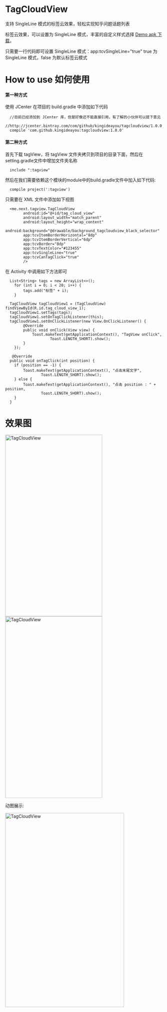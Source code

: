 # TagCloudView
支持 SingleLine 模式的标签云效果，轻松实现知乎问题话题列表

标签云效果，可以设置为 SingleLine 模式，丰富的自定义样式选择 [Demo apk 下载](https://github.com/kingideayou/TagCloudView/raw/master/apk/Demo.apk)。

只需要一行代码即可设置 SingleLine 模式：app:tcvSingleLine="true" true 为 SingleLine 模式，false 为默认标签云模式

# How to use 如何使用

#### 第一种方式
使用 JCenter 在项目的 build.gradle 中添加如下代码
      
      //目前已经添加到 JCenter 库，但是好像还不能直接引用，有了解的小伙伴可以提下意见
      //http://jcenter.bintray.com/com/github/kingideayou/tagcloudview/1.0.0
      compile 'com.github.kingideayou:tagcloudview:1.0.0'
      
#### 第二种方式
首先下载 tagView，将 tagView 文件夹拷贝到项目的目录下面，然后在setting.gradle文件中增加文件夹名称

      include ":tagview"

然后在我们需要依赖这个模块的module中的build.gradle文件中加入如下代码:
    
      compile project(':tagview')
      
只需要在 XML 文件中添加如下视图

      <me.next.tagview.TagCloudView
            android:id="@+id/tag_cloud_view"
            android:layout_width="match_parent"
            android:layout_height="wrap_content"
            android:background="@drawable/background_tagcloudview_black_selector"
            app:tcvItemBorderHorizontal="8dp"
            app:tcvItemBorderVertical="6dp"
            app:tcvBorder="8dp"
            app:tcvTextColor="#123455"
            app:tcvSingleLine="true"
            app:tcvCanTagClick="true"
            />

在 Activity 中调用如下方法即可

      List<String> tags = new ArrayList<>();
        for (int i = 0; i < 20; i++) {
            tags.add("标签" + i);
        }
        
      TagCloudView tagCloudView1 = (TagCloudView) findViewById(R.id.tag_cloud_view_1);
      tagCloudView1.setTags(tags);
      tagCloudView1.setOnTagClickListener(this);
      tagCloudView1.setOnClickListener(new View.OnClickListener() {
            @Override
            public void onClick(View view) {
                Toast.makeText(getApplicationContext(), "TagView onClick",
                        Toast.LENGTH_SHORT).show();
            }
        });
        
       @Override
      public void onTagClick(int position) {
        if (position == -1) {
            Toast.makeText(getApplicationContext(), "点击末尾文字",
                    Toast.LENGTH_SHORT).show();
        } else {
            Toast.makeText(getApplicationContext(), "点击 position : " + position,
                    Toast.LENGTH_SHORT).show();
        }
      }

# 效果图

<img src="https://raw.githubusercontent.com/kingideayou/TagCloudView/master/imgs/tagCloudView_1.png" width = "310" height = "580" alt="TagCloudView" align=center />
<img src="https://raw.githubusercontent.com/kingideayou/TagCloudView/master/imgs/tagCloudView_2.png" width = "310" height = "580" alt="TagCloudView" align=center />

动图展示:

<img src="https://raw.githubusercontent.com/kingideayou/TagCloudView/master/imgs/tagCloudView_3.gif" width = "380" height = "620" alt="TagCloudView" align=center />
